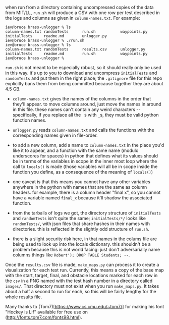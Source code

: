 when run from a directory containing uncompressed copies of the data from
MIT/LL, `run.sh` will produce a CSV with one row per test described in the
logs and columns as given in `column-names.txt`. For example:

```
iev@bruce brass-unlogger % ls
column-names.txt randomTests      run.sh           waypoints.py
initialTests     readme.md        unlogger.py
iev@bruce brass-unlogger % ./run.sh
iev@bruce brass-unlogger % ls
column-names.txt randomTests      results.csv      unlogger.py
initialTests     readme.md        run.sh           waypoints.py
iev@bruce brass-unlogger %

```

`run.sh` is not meant to be especially robust, so it should really only be
used in this way. it's up to you to download and uncompress `initialTests`
and `randomTests` and put them in the right place; the `.gitignore` file
for this repo explicitly bans them from being committed because together
they are about 4.5 GB.

* `column-names.txt` gives the names of the columns in the order that
  they'll appear. to move columns around, just move the names in around in
  this file. these names can't contain any weird characters --
  specifically, if you replace all the ` `s with `_`s, they must be valid
  python function names.

* `unlogger.py` reads `column-names.txt` and calls the functions with the
  corresponding names given in file-order.

* to add a new column, add a name to `column-names.txt` in the place you'd
  like it to appear, and a function with the same name (modulo underscores
  for spaces) in python that defines what its values should be in terms of
  the variables in scope in the inner most loop where the call to
  `locals()` is made (those variables will all be in scope inside the
  function you define, as a consequence of the meaning of `locals()`)

* one caveat is that this means you cannot have any other variables
  anywhere in the python with names that are the same as column
  headers. for example, there is a column header "final x", so you cannot
  have a variable named `final_x` because it'll shadow the associated
  function.

* from the tarballs of logs we got, the directory structure of
  `initialTests` and `randomTests` isn't quite the same; `initialTests/*/`
  looks like `randomTests/`, with json files that share hashes in their
  names with directories. this is reflected in the slightly odd structure
  of `run.sh`.

* there is a slight security risk here, in that names in the colums file
  are being used to look up into the locals dictionary. this shouldn't be a
  problem because this is not world facing: just don't adversarially name
  columns things like `Robert'); DROP TABLE Students; --`.

Once the `results.csv` file is made, `make_maps.py` can process it to
create a visualization for each test run. Currently, this means a copy of
the base map with the start, target, final, and obstacle locations marked
for each row in the `csv` in a PNG named with the test hash number in a
directory called `images/`. That directory must not exist when you run
`make_maps.py`. It takes about a half a second to run for each, so this
will be fairly lengthy for the whole results file.

Many thanks to (Tom7)[https://www.cs.cmu.edu/~tom7/] for making his font
"Hockey is Lif" available for free use on
(http://fonts.tom7.com/fonts98.html).
